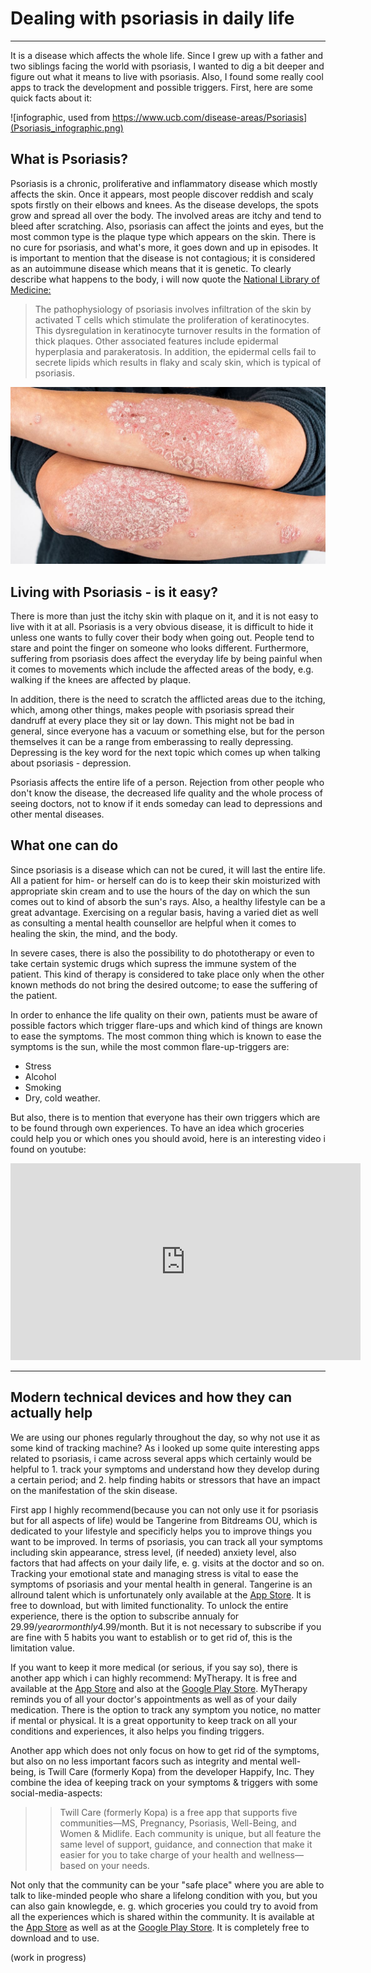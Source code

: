 
# Dealing with psoriasis in daily life 
---

It is a disease which affects the whole life. Since I grew up with a father and two siblings facing the world with psoriasis, I wanted to dig a bit deeper and figure out what it means to live with psoriasis. Also, I found some really cool apps to track the development and possible triggers. First, here are some quick facts about it:

![infographic, used from https://www.ucb.com/disease-areas/Psoriasis](Psoriasis_infographic.png)

## What is Psoriasis?

Psoriasis is a chronic, proliferative and inflammatory disease which mostly affects the skin. Once it appears, most people 
discover reddish and scaly spots firstly on their elbows and knees. As the disease develops, the spots grow and spread all over the body. 
The involved areas are itchy and tend to bleed after scratching. Also, psoriasis can affect the joints and eyes, but the most
common type is the plaque type which appears on the skin. There is no cure for psoriasis, and what's more, it goes down and up in episodes.
It is important to mention that the disease is not contagious; it is considered as an autoimmune disease which means that it is genetic. To clearly describe what happens to the body, i will now quote the [National Library of Medicine:](https://www.ncbi.nlm.nih.gov/books/NBK448194/#article-27961.s2)

>The pathophysiology of psoriasis involves infiltration of the skin by activated T cells which stimulate the proliferation of keratinocytes. This dysregulation in keratinocyte turnover results in the formation of thick plaques. Other associated features include epidermal hyperplasia and parakeratosis. In addition, the epidermal cells fail to secrete lipids which results in flaky and scaly skin, which is typical of psoriasis.


![This is what it looks like](psoriasis-arms.jpeg)


## Living with Psoriasis - is it easy?

There is more than just the itchy skin with plaque on it, and it is not easy to live with it at all.
Psoriasis is a very obvious disease, it is difficult to hide it unless one wants to fully cover their body when going out.
People tend to stare and point the finger on someone who looks different. Furthermore, suffering from psoriasis does affect the
everyday life by being painful when it comes to movements which include the affected areas of the body, e.g. walking if the knees are
affected by plaque. 

In addition, there is the need to scratch the afflicted areas due to the itching, which, among other things, 
makes people with psoriasis spread their dandruff at every place they sit or lay down. This might not be bad in general, since everyone has 
a vacuum or something else, but for the person themselves it can be a range from emberassing to really depressing.
Depressing is the key word for the next topic which comes up when talking about psoriasis - depression.

Psoriasis affects the entire life of a person. Rejection from other people who don't know the disease, the decreased life quality
and the whole process of seeing doctors, not to know if it ends someday can lead to 
depressions and other mental diseases.

## What one can do

Since psoriasis is a disease which can not be cured, it will last the entire life. All a patient for him- or herself can do is to keep their skin moisturized 
with appropriate skin cream and to use the hours of the day on which the sun comes out to kind of absorb the sun's rays. Also, a healthy lifestyle can be a great advantage. Exercising on a regular basis, having a varied diet as well as consulting a mental health counsellor are helpful when it comes to healing the skin, the mind, and the body. 

In severe cases, there is also the possibility to do phototherapy or even to take certain systemic drugs which supress the immune system of the patient. This kind of therapy is considered to take place only when the other known methods do not bring the desired outcome; to ease the suffering of the patient. 

In order to enhance the life quality on their own, patients must be aware of possible factors which trigger flare-ups and which kind of things are known to ease the symptoms. The most common thing which is known to ease the symptoms is the sun, while the most common flare-up-triggers are:
+ Stress
+ Alcohol
+ Smoking
+ Dry, cold weather.

But also, there is to mention that everyone has their own triggers which are to be found through own experiences.
To have an idea which groceries could help you or which ones you should avoid, here is an interesting video i found on youtube: 


<iframe width="560" height="315" src="https://www.youtube.com/embed/8BJyCyEcJSg" title="YouTube video player" frameborder="0" allow="accelerometer; autoplay; clipboard-write; encrypted-media; gyroscope; picture-in-picture; web-share" allowfullscreen></iframe>

---
## Modern technical devices and how they can actually help

We are using our phones regularly throughout the day, so why not use it as some kind of tracking machine? As i looked up some quite interesting apps related to psoriasis, i came across several apps which certainly would be helpful to 1. track your symptoms and understand how they develop during a certain period; and 2. help finding habits or stressors that have an impact on the manifestation of the skin disease.

First app I highly recommend(because you can not only use it for psoriasis but for all aspects of life) would be Tangerine from Bitdreams OU, which is dedicated to your lifestyle and specificly helps you to improve things you want to be improved. In terms of psoriasis, you can track all your symptoms including skin appearance, stress level, (if needed) anxiety level, also factors that had affects on your daily life, e. g. visits at the doctor and so on. Tracking your emotional state and managing stress is vital to ease the symptoms of psoriasis and your mental health in general. Tangerine is an allround talent which is unfortunately only available at the [App Store](https://apps.apple.com/us/app/tangerine-self-care-goals/id1468882685). It is free to download, but with limited functionality. To unlock the entire experience, there is the option to subscribe annualy for 29.99$/year or monthly 4.99$/month. But it is not necessary to subscribe if you are fine with 5 habits you want to establish or to get rid of, this is the limitation value. 

If you want to keep it more medical (or serious, if you say so), there is another app which i can highly recommend: MyTherapy. It is free and available at the [App Store](https://apps.apple.com/gb/app/mytherapy-meds-pill-reminder/id662170995) and also at the [Google Play Store](https://play.google.com/store/apps/details?id=eu.smartpatient.mytherapy&referrer=utm_source%3Dwebsite-en). MyTherapy reminds you of all your doctor's appointments as well as of your daily medication. There is the option to track any symptom you notice, no matter if mental or physical. It is a great opportunity to keep track on all your conditions and experiences, it also helps you finding triggers.

Another app which does not only focus on how to get rid of the symptoms, but also on no less important facors such as integrity and mental well-being, is Twill Care (formerly Kopa) from the developer Happify, Inc. They combine the idea of keeping track on your symptoms & triggers with some social-media-aspects:

>> Twill Care (formerly Kopa) is a free app that supports five communities—MS, Pregnancy, Psoriasis, Well-Being, and Women & Midlife. Each community is unique, but all feature the same level of support, guidance, and connection that make it easier for you to take charge of your health and wellness—based on your needs.

Not only that the community can be your "safe place" where you are able to talk to like-minded people who share a lifelong condition with you, but you can also gain knowlegde, e. g. which groceries you could try to avoid from all the experiences which is shared within the community. 
It is available at the [App Store](https://apps.apple.com/us/app/twill-care-formerly-kopa/id1494286910) as well as at the [Google Play Store](https://play.google.com/store/apps/details?id=com.happify.community.psoriasis&hl=en&gl=US). It is completely free to download and to use. 



(work in progress)
